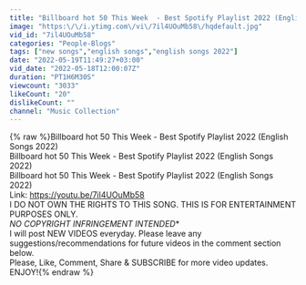 ```yaml
---
title: "Billboard hot 50 This Week  - Best Spotify Playlist 2022 (English Songs 2022)"
image: "https:\/\/i.ytimg.com\/vi\/7il4UOuMb58\/hqdefault.jpg"
vid_id: "7il4UOuMb58"
categories: "People-Blogs"
tags: ["new songs","english songs","english songs 2022"]
date: "2022-05-19T11:49:27+03:00"
vid_date: "2022-05-18T12:00:07Z"
duration: "PT1H6M30S"
viewcount: "3033"
likeCount: "20"
dislikeCount: ""
channel: "Music Collection"
---
```

{% raw %}Billboard hot 50 This Week  - Best Spotify Playlist 2022 (English Songs 2022)<br />Billboard hot 50 This Week  - Best Spotify Playlist 2022 (English Songs 2022)<br />Billboard hot 50 This Week  - Best Spotify Playlist 2022 (English Songs 2022)<br />Link: <a rel="nofollow" target="blank" href="https://youtu.be/7il4UOuMb58">https://youtu.be/7il4UOuMb58</a><br />I DO NOT OWN THE RIGHTS TO THIS SONG. THIS IS FOR ENTERTAINMENT PURPOSES ONLY.<br />*NO COPYRIGHT INFRINGEMENT INTENDED**<br />I will post NEW VIDEOS everyday. Please leave any suggestions/recommendations for future videos in the comment section below.<br />Please, Like, Comment, Share &amp; SUBSCRIBE for more video updates.<br />ENJOY!{% endraw %}
